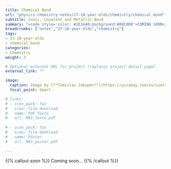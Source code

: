 ```yaml
---
title: Chemical Bond
url: "physics-chemistry-notes/17-18-year-olds/chemistry/chemical-bond"
subtitle: Ionic, Covalent and Metallic Bond
summary: "<code style='color: #2E3440;background:#88C0D0'>COMING SOON</code> <br> Ionic, Covalent and Metallic Bond. VSEPR and VB Theories."
breadcrumbs: ["notes","17-18-year-olds","chemistry"]
tags:
- 17-18-year-olds
- chemical-bond
categories:
- Chemistry
weight: 3

# Optional external URL for project (replaces project detail page).
external_link: ""

image:
  caption: Image by [**Tomislav Jakupec**](https://pixabay.com/es/users/tommyvideo-3092371/) on [Pixabay](https://pixabay.com/es/)
  focal_point: Smart

# links:
# - icon_pack: fas
#   icon: file-download
#   name: PDF Texto
#   url: MAS_texto.pdf
  
# - icon_pack: fas
#   icon: file-download
#   name: Póster
#   url: MAS_poster.pdf

---
```


{{% callout soon %}}
Coming soon...
{{% /callout %}}
